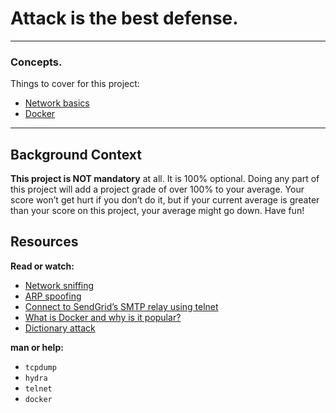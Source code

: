 # Attack is the best defense.

-----
### Concepts.
Things to cover for this project:
* [Network basics](https://intranet.alxswe.com/concepts/33)
* [Docker](https://intranet.alxswe.com/concepts/65)

-----
## Background Context
**This project is NOT mandatory** at all. It is 100% optional. Doing any part of this project will add a project grade of over 100% to your average. Your score won’t get hurt if you don’t do it, but if your current average is greater than your score on this project, your average might go down. Have fun!

## Resources
**Read or watch:**
* [Network sniffing](https://intranet.alxswe.com/rltoken/eF4956aQFYnhS_i6IF9R-g)
* [ARP spoofing](https://intranet.alxswe.com/rltoken/RK-4WtV0YCSETDSG9lr1hw)
* [Connect to SendGrid’s SMTP relay using telnet](https://intranet.alxswe.com/rltoken/twuD5E9_-V2z1zfW5nXyyg)
* [What is Docker and why is it popular?](https://intranet.alxswe.com/rltoken/56VrRmkBHFq2OKLM_FQA6w)
* [Dictionary attack](https://intranet.alxswe.com/rltoken/dbAwbf71VVSCTOfeR1NRmg)

**man or help:**
* `tcpdump`
* `hydra`
* `telnet`
* `docker`
